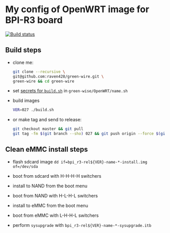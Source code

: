 # My config of OpenWRT image for BPI-R3 board

[![Build status](https://github.com/raven428/green-wire/actions/workflows/test-build.yaml/badge.svg)](https://github.com/raven428/green-wire/actions/workflows/test-build.yaml)

## Build steps

- clone me:

  ```bash
  git clone --recursive \
  git@github.com:raven428/green-wire.git \
  green-wire && cd green-wire
  ```

- set [secrets for `build.sh`](build.sh#L60-L105) in `green-wise/OpenWRT/name.sh`
- build images

  ```bash
  VER=027 ./build.sh
  ```

- or make tag and send to release:

  ```bash
  git checkout master && git pull
  git tag -fm $(git branch --sho) 027 && git push origin --force $(git describe)
  ```

## Clean eMMC install steps

- flash sdcard image `dd if=bpi_r3-rel${VER}-name-*-install.img of=/dev/sda`

- boot from sdcard with H-H-H-H switchers

- install to NAND from the boot menu

- boot from NAND with H-L-H-L switchers

- install to eMMC from the boot menu

- boot from eMMC with L-H-H-L switchers

- perform `sysupgrade` with `bpi_r3-rel${VER}-name-*-sysupgrade.itb`
